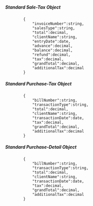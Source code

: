 ##### Standard Sale-Tax Object
			{
				"invoiceNumber":string,
				"salesType":string,
				"total":decimal,
				"clientName":string,
				"entryDate":date,
				"advance":decimal,
				"balance":decimal,
				"refund":decimal,
				"tax":decimal,
				"grandTotal":decimal,
				"additionalTax":decimal
            }
##### Standard Purchase-Tax Object
			{
				"billNumber":string,
				"transactionType":string,
				"total":decimal,
				"clientName":string,
				"transactionDate":date,
				"tax":decimal,
				"grandTotal":decimal,
				"additionalTax":decimal
            }

##### Standard Purchase-Detail Object
			{
				"billNumber":string,
				"transactionType":string,
				"total":decimal,
				"clientName":string,
				"transactionDate":date,
				"tax":decimal,
				"grandTotal":decimal,
				"additionalTax":decimal
            }